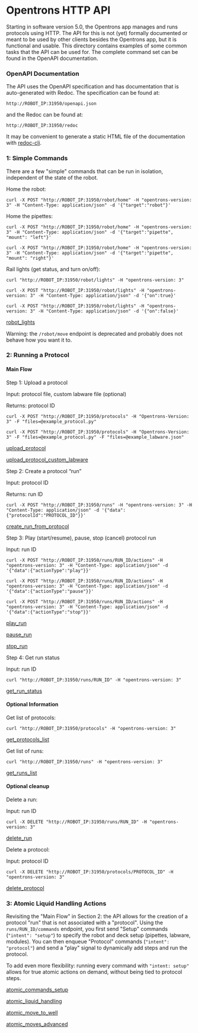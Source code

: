 # Opentrons HTTP API
Starting in software version 5.0, the Opentrons app manages and runs protocols using HTTP. The API for this is not (yet) formally documented or meant to be used by other clients besides the Opentrons app, but it is functional and usable. This directory contains examples of some common tasks that the API can be used for. The complete command set can be found in the OpenAPI documentation.

### OpenAPI Documentation
The API uses the OpenAPI specification and has documentation that is auto-generated with Redoc. The specification can be found at:

`http://ROBOT_IP:31950/openapi.json`

and the Redoc can be found at:

`http://ROBOT_IP:31950/redoc`

It may be convenient to generate a static HTML file of the documentation with [redoc-cli](https://redocly.com/docs/redoc/deployment/cli/).

### 1: Simple Commands
There are a few "simple" commands that can be run in isolation, independent of the state of the robot.

Home the robot:

`curl -X POST "http://ROBOT_IP:31950/robot/home" -H "opentrons-version: 3" -H "Content-Type: application/json" -d '{"target":"robot"}'`

Home the pipettes:

`curl -X POST "http://ROBOT_IP:31950/robot/home" -H "opentrons-version: 3" -H "Content-Type: application/json" -d '{"target":"pipette", "mount": "left"}'`

`curl -X POST "http://ROBOT_IP:31950/robot/home" -H "opentrons-version: 3" -H "Content-Type: application/json" -d '{"target":"pipette", "mount": "right"}'`

Rail lights (get status, and turn on/off):

`curl "http://ROBOT_IP:31950/robot/lights" -H "opentrons-version: 3"`

`curl -X POST "http://ROBOT_IP:31950/robot/lights" -H "opentrons-version: 3" -H "Content-Type: application/json" -d '{"on":true}'`

`curl -X POST "http://ROBOT_IP:31950/robot/lights" -H "opentrons-version: 3" -H "Content-Type: application/json" -d '{"on":false}'`

[robot_lights](https://github.com/Opentrons/opentrons-integration-tools/blob/main/http-api/examples/robot_lights.py)

Warning: the `/robot/move` endpoint is deprecated and probably does not behave how you want it to.

### 2: Running a Protocol
#### Main Flow
Step 1: Upload a protocol

Input: protocol file, custom labware file (optional)

Returns: protocol ID

`curl -X POST "http://ROBOT_IP:31950/protocols" -H "Opentrons-Version: 3" -F "files=@example_protocol.py"`

`curl -X POST "http://ROBOT_IP:31950/protocols" -H "Opentrons-Version: 3" -F "files=@example_protocol.py" -F "files=@example_labware.json"`

[upload_protocol](https://github.com/Opentrons/opentrons-integration-tools/blob/main/http-api/examples/upload_protocol.py)

[upload_protocol_custom_labware](https://github.com/Opentrons/opentrons-integration-tools/blob/main/http-api/examples/upload_protocol_custom_labware.py)

Step 2: Create a protocol “run”

Input: protocol ID

Returns: run ID

`curl -X POST "http://ROBOT_IP:31950/runs" -H "opentrons-version: 3" -H "Content-Type: application/json" -d '{"data":{"protocolId":"PROTOCOL_ID"}}'`

[create_run_from_protocol](https://github.com/Opentrons/opentrons-integration-tools/blob/main/http-api/examples/create_run_from_protocol.py)

Step 3: Play (start/resume), pause, stop (cancel) protocol run 

Input: run ID

`curl -X POST "http://ROBOT_IP:31950/runs/RUN_ID/actions" -H "opentrons-version: 3" -H "Content-Type: application/json" -d '{"data":{"actionType":"play"}}'`

`curl -X POST "http://ROBOT_IP:31950/runs/RUN_ID/actions" -H "opentrons-version: 3" -H "Content-Type: application/json" -d '{"data":{"actionType":"pause"}}'`

`curl -X POST "http://ROBOT_IP:31950/runs/RUN_ID/actions" -H "opentrons-version: 3" -H "Content-Type: application/json" -d '{"data":{"actionType":"stop"}}'`

[play_run](https://github.com/Opentrons/opentrons-integration-tools/blob/main/http-api/examples/play_run.py)

[pause_run](https://github.com/Opentrons/opentrons-integration-tools/blob/main/http-api/examples/pause_run.py)

[stop_run](https://github.com/Opentrons/opentrons-integration-tools/blob/main/http-api/examples/stop_run.py)

Step 4: Get run status

Input: run ID

`curl "http://ROBOT_IP:31950/runs/RUN_ID" -H "opentrons-version: 3"`

[get_run_status](https://github.com/Opentrons/opentrons-integration-tools/blob/main/http-api/examples/get_run_status.py)

#### Optional Information
Get list of protocols:

`curl "http://ROBOT_IP:31950/protocols" -H "opentrons-version: 3"`

[get_protocols_list](https://github.com/Opentrons/opentrons-integration-tools/blob/main/http-api/examples/get_protocols_list.py)

Get list of runs:

`curl "http://ROBOT_IP:31950/runs" -H "opentrons-version: 3"`

[get_runs_list](https://github.com/Opentrons/opentrons-integration-tools/blob/main/http-api/examples/get_runs_list.py)

#### Optional cleanup

Delete a run:

Input: run ID

`curl -X DELETE "http://ROBOT_IP:31950/runs/RUN_ID" -H "opentrons-version: 3"`

[delete_run](https://github.com/Opentrons/opentrons-integration-tools/blob/main/http-api/examples/delete_run.py)

Delete a protocol:

Input: protocol ID

`curl -X DELETE "http://ROBOT_IP:31950/protocols/PROTOCOL_ID" -H "opentrons-version: 3"`

[delete_protocol](https://github.com/Opentrons/opentrons-integration-tools/blob/main/http-api/examples/delete_protocol.py)

### 3: Atomic Liquid Handling Actions
Revisiting the "Main Flow" in Section 2: the API allows for the creation of a protocol "run" that is not associated with a "protocol". Using the `runs/RUN_ID/commands` endpoint, you first send "Setup" commands (`"intent": "setup"`) to specify the robot and deck setup (pipettes, labware, modules). You can then enqueue "Protocol" commands (`"intent": "protocol"`) and send a "play" signal to dynamically add steps and run the protocol.

To add even more flexibility: running every command with `"intent: setup"` allows for true atomic actions on demand, without being tied to protocol steps.

[atomic_commands_setup](https://github.com/Opentrons/opentrons-integration-tools/blob/main/http-api/examples/atomic_commands_setup.py)

[atomic_liquid_handling](https://github.com/Opentrons/opentrons-integration-tools/blob/main/http-api/examples/atomic_liquid_handling.py)

[atomic_move_to_well](https://github.com/Opentrons/opentrons-integration-tools/blob/main/http-api/examples/atomic_move_to_well.py)

[atomic_moves_advanced](https://github.com/Opentrons/opentrons-integration-tools/blob/main/http-api/examples/atomic_moves_advanced.py)
